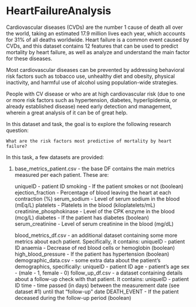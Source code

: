 # HeartFailureAnalysis

Cardiovascular diseases (CVDs) are the number 1 cause of death all over the world, taking an estimated 17.9 million lives each year, which accounts for 31% of all deaths worldwide.
Heart failure is a common event caused by CVDs, and this dataset contains 12 features that can be used to predict mortality by heart failure, as well as analyze and understand the main factor for these diseases.

Most cardiovascular diseases can be prevented by addressing behavioral risk factors such as tobacco use, unhealthy diet and obesity, physical inactivity, and harmful use of alcohol using population-wide strategies.

People with CV disease or who are at high cardiovascular risk (due to one or more risk factors such as hypertension, diabetes, hyperlipidemia, or already established disease) need early detection and management, wherein a great analysis of it can be of great help.

In this dataset and task, the goal is to explore the following research question:

    What are the risk factors most predictive of mortality by heart failure?

In this task, a few datasets are provided:
1. base_metrics_patient.csv - the base DF contains the main metrics measured per each patient. These are:

    uniqueID - patient ID
    smoking - If the patient smokes or not (boolean)
    ejection_fraction - Percentage of blood leaving the heart at each contraction (%)
    serum_sodium - Level of serum sodium in the blood (mEq/L)
    platelets - Platelets in the blood (kiloplatelets/mL)
    creatinine_phosphokinase - Level of the CPK enzyme in the blood (mcg/L)
    diabetes - If the patient has diabetes (boolean)
    serum_creatinine - Level of serum creatinine in the blood (mg/dL)

    blood_metrics_df.csv - an additional dataset containing some more metrics about each patient. Specifically, it contains:
        uniqueID - patient ID
        anaemia - Decrease of red blood cells or hemoglobin (boolean)
        high_blood_pressure - If the patient has hypertension (boolean)
    demographic_data.csv - some extra data about the patient’s demographics, specifically:
        uniqueID - patient ID
        age - patient’s age
        sex - (male - 1, female - 0)
    follow_up_df.csv - a dataset containing details about a follow-up check with that patient. It contains:
        uniqueID - patient ID
        time - time passed (in days) between the measurement date (see dataset #1) until that “follow-up” date
        DEATH_EVENT - If the patient deceased during the follow-up period (boolean)
